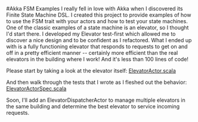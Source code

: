 #Akka FSM Examples
I really fell in love with Akka when I discovered its Finite State Machine DSL. I created this project to provide examples of how to 
use the FSM trait with your actors and how to test your state machines. One of the classic examples of a state machine is an elevator, 
so I thought I'd start there. I developed my Elevator test-first which allowed me to discover a nice design and to be confident as I refactored.
What I ended up with is a fully functioning elevator that responds to requests to get on and off in a pretty efficient manner -- certainly more efficient
than the real elevators in the building where I work! And it's less than 100 lines of code!

Please start by taking a look at the elevator itself: [ElevatorActor.scala](https://github.com/tombray/akka-fsm-examples/blob/master/src/main/scala/com/tombray/examples/akka/ElevatorActor.scala)

And then walk through the tests that I wrote as I fleshed out the behavior: [ElevatorActorSpec.scala](https://github.com/tombray/akka-fsm-examples/blob/master/src/test/scala/com/tombray/examples/akka/ElevatorActorSpec.scala)

Soon, I'll add an ElevatorDispatcherActor to manage multiple elevators in the same building and determine the best elevator to service incoming requests.